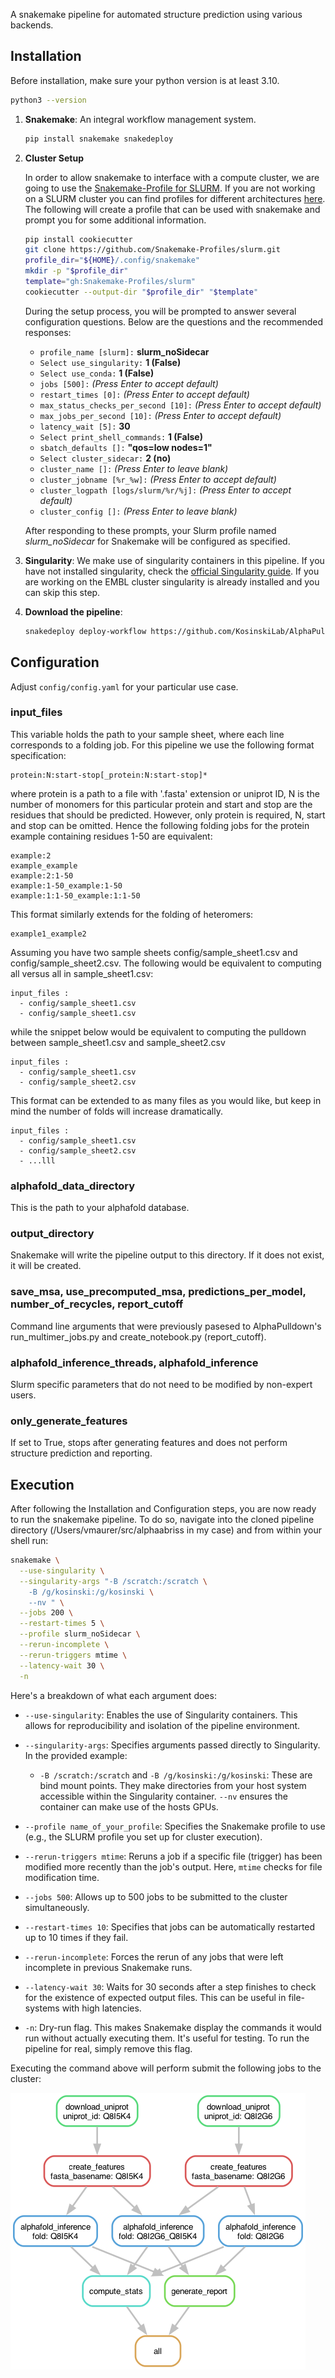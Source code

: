 A snakemake pipeline for automated structure prediction using various backends.

## Installation

Before installation, make sure your python version is at least 3.10.

```bash
python3 --version
```

1. **Snakemake**: An integral workflow management system.

    ```bash
    pip install snakemake snakedeploy
    ```

2. **Cluster Setup**

    In order to allow snakemake to interface with a compute cluster, we are going to use the [Snakemake-Profile for SLURM](https://github.com/Snakemake-Profiles/slurm). If you are not working on a SLURM cluster you can find profiles for different architectures [here](https://github.com/Snakemake-Profiles/slurm). The following will create a profile that can be used with snakemake and prompt you for some additional information.

    ```bash
    pip install cookiecutter
    git clone https://github.com/Snakemake-Profiles/slurm.git
    profile_dir="${HOME}/.config/snakemake"
    mkdir -p "$profile_dir"
    template="gh:Snakemake-Profiles/slurm"
    cookiecutter --output-dir "$profile_dir" "$template"
    ```

    During the setup process, you will be prompted to answer several configuration questions. Below are the questions and the recommended responses:

    - `profile_name [slurm]:` **slurm_noSidecar**
    - `Select use_singularity:` **1 (False)**
    - `Select use_conda:` **1 (False)**
    - `jobs [500]:` *(Press Enter to accept default)*
    - `restart_times [0]:` *(Press Enter to accept default)*
    - `max_status_checks_per_second [10]:` *(Press Enter to accept default)*
    - `max_jobs_per_second [10]:` *(Press Enter to accept default)*
    - `latency_wait [5]:` **30**
    - `Select print_shell_commands:` **1 (False)**
    - `sbatch_defaults []:` **"qos=low nodes=1"**
    - `Select cluster_sidecar:` **2 (no)**
    - `cluster_name []:` *(Press Enter to leave blank)*
    - `cluster_jobname [%r_%w]:` *(Press Enter to accept default)*
    - `cluster_logpath [logs/slurm/%r/%j]:` *(Press Enter to accept default)*
    - `cluster_config []:` *(Press Enter to leave blank)*

    After responding to these prompts, your Slurm profile named *slurm_noSidecar* for Snakemake will be configured as specified.

3. **Singularity**: We make use of singularity containers in this pipeline. If you have not installed singularity, check the [official Singularity guide](https://sylabs.io/guides/latest/user-guide/quick_start.html#quick-installation-steps). If you are working on the EMBL cluster singularity is already installed and you can skip this step.


4. **Download the pipeline**:
    ```bash
    snakedeploy deploy-workflow https://github.com/KosinskiLab/AlphaPulldown/tree/snakemake_docker/snakemake . --branch snakemake_docker
    ```

## Configuration

Adjust `config/config.yaml` for your particular use case.

### input_files
This variable holds the path to your sample sheet, where each line corresponds to a folding job. For this pipeline we use the following format specification:

```
protein:N:start-stop[_protein:N:start-stop]*
```

where protein is a path to a file with '.fasta' extension or uniprot ID, N is the number of monomers for this particular protein and start and stop are the residues that should be predicted. However, only protein is required, N, start and stop can be omitted. Hence the following folding jobs for the protein example containing residues 1-50 are equivalent:

```
example:2
example_example
example:2:1-50
example:1-50_example:1-50
example:1:1-50_example:1:1-50
```

This format similarly extends for the folding of heteromers:

```
example1_example2
```

Assuming you have two sample sheets config/sample_sheet1.csv and config/sample_sheet2.csv. The following would be equivalent to computing all versus all in sample_sheet1.csv:

```
input_files :
  - config/sample_sheet1.csv
  - config/sample_sheet1.csv
```

while the snippet below would be equivalent to computing the pulldown between sample_sheet1.csv and sample_sheet2.csv

```
input_files :
  - config/sample_sheet1.csv
  - config/sample_sheet2.csv
```

This format can be extended to as many files as you would like, but keep in mind the number of folds will increase dramatically.

```
input_files :
  - config/sample_sheet1.csv
  - config/sample_sheet2.csv
  - ...lll
```

### alphafold_data_directory
This is the path to your alphafold database.

### output_directory
Snakemake will write the pipeline output to this directory. If it does not exist, it will be created.

### save_msa, use_precomputed_msa, predictions_per_model, number_of_recycles, report_cutoff
Command line arguments that were previously pasesed to AlphaPulldown's run_multimer_jobs.py and create_notebook.py (report_cutoff).

### alphafold_inference_threads, alphafold_inference
Slurm specific parameters that do not need to be modified by non-expert users.

### only_generate_features
If set to True, stops after generating features and does not perform structure prediction and reporting.

## Execution

After following the Installation and Configuration steps, you are now ready to run the snakemake pipeline. To do so, navigate into the cloned pipeline directory (/Users/vmaurer/src/alphaabriss in my case) and from within your shell run:

```bash
snakemake \
  --use-singularity \
  --singularity-args "-B /scratch:/scratch \
    -B /g/kosinski:/g/kosinski \
    --nv " \
  --jobs 200 \
  --restart-times 5 \
  --profile slurm_noSidecar \
  --rerun-incomplete \
  --rerun-triggers mtime \
  --latency-wait 30 \
  -n

```

Here's a breakdown of what each argument does:

- `--use-singularity`: Enables the use of Singularity containers. This allows for reproducibility and isolation of the pipeline environment.

- `--singularity-args`: Specifies arguments passed directly to Singularity. In the provided example:
  - `-B /scratch:/scratch` and `-B /g/kosinski:/g/kosinski`: These are bind mount points. They make directories from your host system accessible within the Singularity container. `--nv` ensures the container can make use of the hosts GPUs.

- `--profile name_of_your_profile`: Specifies the Snakemake profile to use (e.g., the SLURM profile you set up for cluster execution).

- `--rerun-triggers mtime`: Reruns a job if a specific file (trigger) has been modified more recently than the job's output. Here, `mtime` checks for file modification time.

- `--jobs 500`: Allows up to 500 jobs to be submitted to the cluster simultaneously.

- `--restart-times 10`: Specifies that jobs can be automatically restarted up to 10 times if they fail.

- `--rerun-incomplete`: Forces the rerun of any jobs that were left incomplete in previous Snakemake runs.

- `--latency-wait 30`: Waits for 30 seconds after a step finishes to check for the existence of expected output files. This can be useful in file-systems with high latencies.

- `-n`: Dry-run flag. This makes Snakemake display the commands it would run without actually executing them. It's useful for testing. To run the pipeline for real, simply remove this flag.

Executing the command above will perform submit the following jobs to the cluster:

![Snakemake rulegraph](static/dag.png)
